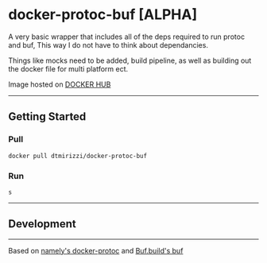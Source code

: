 # docker-protoc-buf [ALPHA]

A very basic wrapper that includes all of the deps required to run protoc and buf, This way I do not have to think about dependancies.

Things like mocks need to be added, build pipeline, as well as building out the docker file for multi platform ect.


Image hosted on [DOCKER HUB](https://hub.docker.com/r/dtmirizzi/docker-protoc-buf)

---
## Getting Started

### Pull
```
docker pull dtmirizzi/docker-protoc-buf
```

### Run
```
s
```
---
## Development


---
Based on [namely's docker-protoc](https://github.com/namely/docker-protoc) and [Buf.build's buf](https://github.com/bufbuild/buf)
